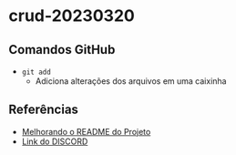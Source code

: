 # crud-20230320

## Comandos GitHub

- `git add`
  - Adiciona alterações dos arquivos em uma caixinha

## Referências

- [Melhorando o README do Projeto](https://www.youtube.com/watch?v=yMRSDdifGW8)
- [Link do DISCORD](mariosouto.com/discord)